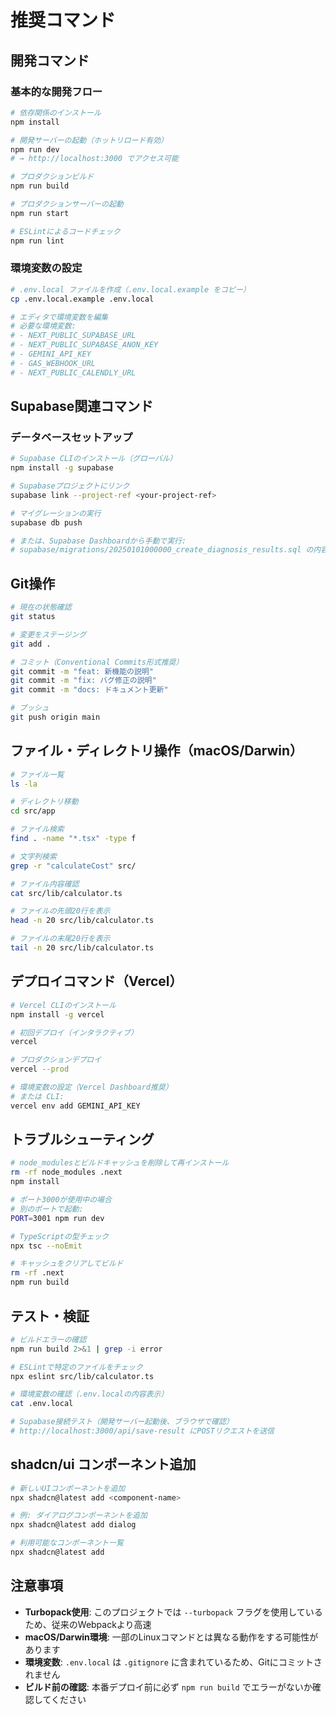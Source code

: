 # 推奨コマンド

## 開発コマンド

### 基本的な開発フロー

```bash
# 依存関係のインストール
npm install

# 開発サーバーの起動（ホットリロード有効）
npm run dev
# → http://localhost:3000 でアクセス可能

# プロダクションビルド
npm run build

# プロダクションサーバーの起動
npm run start

# ESLintによるコードチェック
npm run lint
```

### 環境変数の設定

```bash
# .env.local ファイルを作成（.env.local.example をコピー）
cp .env.local.example .env.local

# エディタで環境変数を編集
# 必要な環境変数:
# - NEXT_PUBLIC_SUPABASE_URL
# - NEXT_PUBLIC_SUPABASE_ANON_KEY
# - GEMINI_API_KEY
# - GAS_WEBHOOK_URL
# - NEXT_PUBLIC_CALENDLY_URL
```

## Supabase関連コマンド

### データベースセットアップ

```bash
# Supabase CLIのインストール（グローバル）
npm install -g supabase

# Supabaseプロジェクトにリンク
supabase link --project-ref <your-project-ref>

# マイグレーションの実行
supabase db push

# または、Supabase Dashboardから手動で実行:
# supabase/migrations/20250101000000_create_diagnosis_results.sql の内容をコピーして実行
```

## Git操作

```bash
# 現在の状態確認
git status

# 変更をステージング
git add .

# コミット（Conventional Commits形式推奨）
git commit -m "feat: 新機能の説明"
git commit -m "fix: バグ修正の説明"
git commit -m "docs: ドキュメント更新"

# プッシュ
git push origin main
```

## ファイル・ディレクトリ操作（macOS/Darwin）

```bash
# ファイル一覧
ls -la

# ディレクトリ移動
cd src/app

# ファイル検索
find . -name "*.tsx" -type f

# 文字列検索
grep -r "calculateCost" src/

# ファイル内容確認
cat src/lib/calculator.ts

# ファイルの先頭20行を表示
head -n 20 src/lib/calculator.ts

# ファイルの末尾20行を表示
tail -n 20 src/lib/calculator.ts
```

## デプロイコマンド（Vercel）

```bash
# Vercel CLIのインストール
npm install -g vercel

# 初回デプロイ（インタラクティブ）
vercel

# プロダクションデプロイ
vercel --prod

# 環境変数の設定（Vercel Dashboard推奨）
# または CLI:
vercel env add GEMINI_API_KEY
```

## トラブルシューティング

```bash
# node_modulesとビルドキャッシュを削除して再インストール
rm -rf node_modules .next
npm install

# ポート3000が使用中の場合
# 別のポートで起動:
PORT=3001 npm run dev

# TypeScriptの型チェック
npx tsc --noEmit

# キャッシュをクリアしてビルド
rm -rf .next
npm run build
```

## テスト・検証

```bash
# ビルドエラーの確認
npm run build 2>&1 | grep -i error

# ESLintで特定のファイルをチェック
npx eslint src/lib/calculator.ts

# 環境変数の確認（.env.localの内容表示）
cat .env.local

# Supabase接続テスト（開発サーバー起動後、ブラウザで確認）
# http://localhost:3000/api/save-result にPOSTリクエストを送信
```

## shadcn/ui コンポーネント追加

```bash
# 新しいUIコンポーネントを追加
npx shadcn@latest add <component-name>

# 例: ダイアログコンポーネントを追加
npx shadcn@latest add dialog

# 利用可能なコンポーネント一覧
npx shadcn@latest add
```

## 注意事項

- **Turbopack使用**: このプロジェクトでは `--turbopack` フラグを使用しているため、従来のWebpackより高速
- **macOS/Darwin環境**: 一部のLinuxコマンドとは異なる動作をする可能性があります
- **環境変数**: `.env.local` は `.gitignore` に含まれているため、Gitにコミットされません
- **ビルド前の確認**: 本番デプロイ前に必ず `npm run build` でエラーがないか確認してください
